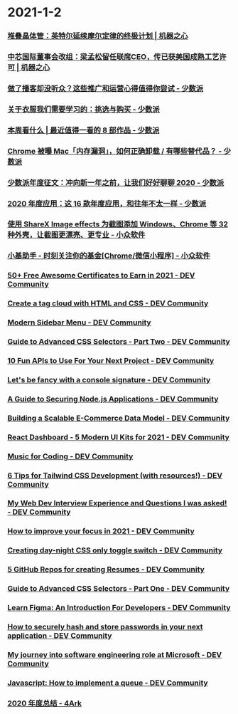 
# 2021-1-2

### [堆叠晶体管：英特尔延续摩尔定律的终极计划 | 机器之心](https://www.jiqizhixin.com/articles/2021-01-01-3)

### [中芯国际董事会改组：梁孟松留任联席CEO，传已获美国成熟工艺许可 | 机器之心](https://www.jiqizhixin.com/articles/2021-01-01)

### [做了播客却没听众？这些推广和运营心得值得你尝试 - 少数派](https://sspai.com/post/64358)

### [关于衣服我们需要学习的：挑选与购买 - 少数派](https://sspai.com/post/63925)

### [本周看什么 | 最近值得一看的 8 部作品 - 少数派](https://sspai.com/post/64349)

### [Chrome 被曝 Mac「内存漏洞」，如何正确卸载 / 有哪些替代品？ - 少数派](https://sspai.com/post/64319)

### [少数派年度征文：冲向新一年之前，让我们好好聊聊 2020 - 少数派](https://sspai.com/post/64307)

### [2020 年度应用：这 16 款年度应用，和往年不太一样 - 少数派](https://sspai.com/post/64270)

### [使用 ShareX Image effects 为截图添加 Windows、Chrome 等 32 种外壳，让截图更漂亮、更专业 - 小众软件](https://www.appinn.com/sharex-image-effects/)

### [小基助手 - 时刻关注你的基金[Chrome/微信小程序] - 小众软件](https://www.appinn.com/xiaojizhushou-for-chrome/)

### [50+ Free Awesome Certificates to Earn in 2021 - DEV Community](https://dev.to/panx/50-free-awesome-certificates-to-earn-in-2021-2l7g)

### [Create a tag cloud with HTML and CSS - DEV Community](https://dev.to/alvaromontoro/create-a-tag-cloud-with-html-and-css-1e90)

### [Modern Sidebar Menu - DEV Community](https://dev.to/florincornea/modern-sidebar-menu-53o1)

### [Guide to Advanced CSS Selectors - Part Two - DEV Community](https://dev.to/5t3ph/guide-to-advanced-css-selectors-part-two-1300)

### [10 Fun APIs to Use For Your Next Project - DEV Community](https://dev.to/hb/10-fun-apis-to-use-for-your-next-project-2lco)

### [Let's be fancy with a console signature - DEV Community](https://dev.to/basilebong/let-s-be-fancy-with-a-console-signature-dad)

### [A Guide to Securing Node.js Applications - DEV Community](https://dev.to/shaikhshahid/a-guide-to-securing-node-js-applications-4bcc)

### [Building a Scalable E-Commerce Data Model - DEV Community](https://dev.to/fabric_commerce/building-a-scalable-e-commerce-data-model-p9l)

### [React Dashboard - 5 Modern UI Kits for 2021 - DEV Community](https://dev.to/sm0ke/react-dashboard-5-modern-ui-kits-for-2021-4jd5)

### [Music for Coding - DEV Community](https://dev.to/ashutoshdash1999/music-for-coding-a48)

### [6 Tips for Tailwind CSS Development (with resources!) - DEV Community](https://dev.to/joserfelix/6-tips-for-tailwind-css-development-with-resources-33i4)

### [My Web Dev Interview Experience and Questions I was asked! - DEV Community](https://dev.to/codewithfahad/my-web-dev-interview-experience-and-questions-i-was-asked-5cg9)

### [How to improve your focus in 2021 - DEV Community](https://dev.to/carmenhchung/how-to-improve-your-focus-in-2021-1cce)

### [Creating day-night CSS only toggle switch - DEV Community](https://dev.to/dailydevtips1/creating-day-night-css-only-toggle-switch-4p19)

### [5 GitHub Repos for creating Resumes - DEV Community](https://dev.to/ns23/5-github-repos-for-creating-resumes-e3k)

### [Guide to Advanced CSS Selectors - Part One - DEV Community](https://dev.to/5t3ph/guide-to-advanced-css-selectors-part-one-3j51)

### [Learn Figma: An Introduction For Developers - DEV Community](https://dev.to/gedalyakrycer/learn-figma-an-introduction-for-developers-54e3)

### [How to securely hash and store passwords in your next application - DEV Community](https://dev.to/kmistele/how-to-securely-hash-and-store-passwords-in-your-next-application-4e2f)

### [My journey into software engineering role at Microsoft - DEV Community](https://dev.to/elamoscicka/my-journey-into-software-engineering-role-at-microsoft-35o3)

### [Javascript: How to implement a queue  - DEV Community](https://dev.to/chinedu/javascript-how-to-implement-a-queue-3e1c)

### [ 2020 年度总结 - 4Ark ](https://4ark.me/post/b0a39503.html)
